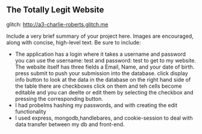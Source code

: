 ## The Totally Legit Website

glitch:  http://a3-charlie-roberts.glitch.me

Include a very brief summary of your project here. Images are encouraged, along with concise, high-level text. Be sure to include:

- The application has a login where it takes a username and password you can use the username: test and password: test to get to my website.
The website itself has three fields a Email, Name, and your date of birth. press submit to push your submission into the database. click display info button
to look at the data in the database on the right hand side of the table there are checkboxes click on them and teh cells become editable and you can deelte or edit them by selecting the checkbox and pressing the corresponding button.
- I had probelms hashing my passwords, and with creating the edit functionality 
- I used express, mongodb,handlebares, and cookie-session to deal with data transfer between my db and front-end. 
